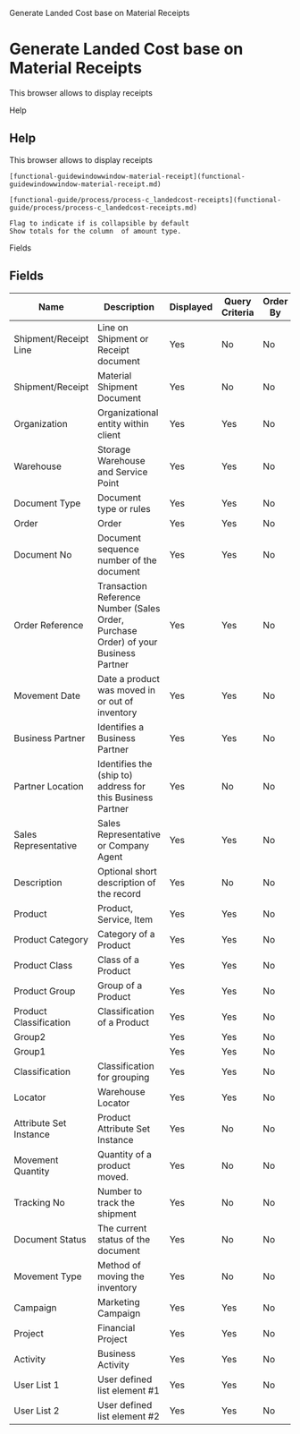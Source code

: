 
Generate Landed Cost base on Material Receipts
# Generate Landed Cost base on Material Receipts


This browser allows to display receipts

Help
## Help

This browser allows to display receipts

```
[functional-guidewindowwindow-material-receipt](functional-guidewindowwindow-material-receipt.md)
```

```
[functional-guide/process/process-c_landedcost-receipts](functional-guide/process/process-c_landedcost-receipts.md)
```

```
Flag to indicate if is collapsible by default
Show totals for the column  of amount type.
```
Fields
## Fields




Name                   | Description                                                                         | Displayed | Query Criteria | Order By | Read Only | Mandatory
---------------------- | ----------------------------------------------------------------------------------- | --------- | -------------- | -------- | --------- | ---------
Shipment/Receipt Line  | Line on Shipment or Receipt document                                                | Yes       | No             | No       | Yes       | No       
Shipment/Receipt       | Material Shipment Document                                                          | Yes       | No             | No       | Yes       | No       
Organization           | Organizational entity within client                                                 | Yes       | Yes            | No       | Yes       | No       
Warehouse              | Storage Warehouse and Service Point                                                 | Yes       | Yes            | No       | Yes       | No       
Document Type          | Document type or rules                                                              | Yes       | Yes            | No       | Yes       | No       
Order                  | Order                                                                               | Yes       | Yes            | No       | Yes       | No       
Document No            | Document sequence number of the document                                            | Yes       | Yes            | No       | Yes       | No       
Order Reference        | Transaction Reference Number (Sales Order, Purchase Order) of your Business Partner | Yes       | Yes            | No       | Yes       | No       
Movement Date          | Date a product was moved in or out of inventory                                     | Yes       | Yes            | No       | Yes       | No       
Business Partner       | Identifies a Business Partner                                                       | Yes       | Yes            | No       | Yes       | No       
Partner Location       | Identifies the (ship to) address for this Business Partner                          | Yes       | No             | No       | Yes       | No       
Sales Representative   | Sales Representative or Company Agent                                               | Yes       | Yes            | No       | Yes       | No       
Description            | Optional short description of the record                                            | Yes       | No             | No       | Yes       | No       
Product                | Product, Service, Item                                                              | Yes       | Yes            | No       | Yes       | No       
Product Category       | Category of a Product                                                               | Yes       | Yes            | No       | Yes       | No       
Product Class          | Class of a Product                                                                  | Yes       | Yes            | No       | Yes       | No       
Product Group          | Group of a Product                                                                  | Yes       | Yes            | No       | Yes       | No       
Product Classification | Classification of a Product                                                         | Yes       | Yes            | No       | Yes       | No       
Group2                 |                                                                                     | Yes       | Yes            | No       | Yes       | No       
Group1                 |                                                                                     | Yes       | Yes            | No       | Yes       | No       
Classification         | Classification for grouping                                                         | Yes       | Yes            | No       | Yes       | No       
Locator                | Warehouse Locator                                                                   | Yes       | Yes            | No       | Yes       | No       
Attribute Set Instance | Product Attribute Set Instance                                                      | Yes       | No             | No       | Yes       | No       
Movement Quantity      | Quantity of a product moved.                                                        | Yes       | No             | No       | Yes       | No       
Tracking No            | Number to track the shipment                                                        | Yes       | No             | No       | Yes       | No       
Document Status        | The current status of the document                                                  | Yes       | No             | No       | Yes       | No       
Movement Type          | Method of moving the inventory                                                      | Yes       | No             | No       | Yes       | No       
Campaign               | Marketing Campaign                                                                  | Yes       | Yes            | No       | Yes       | No       
Project                | Financial Project                                                                   | Yes       | Yes            | No       | Yes       | No       
Activity               | Business Activity                                                                   | Yes       | Yes            | No       | Yes       | No       
User List 1            | User defined list element #1                                                        | Yes       | Yes            | No       | Yes       | No       
User List 2            | User defined list element #2                                                        | Yes       | Yes            | No       | Yes       | No       
